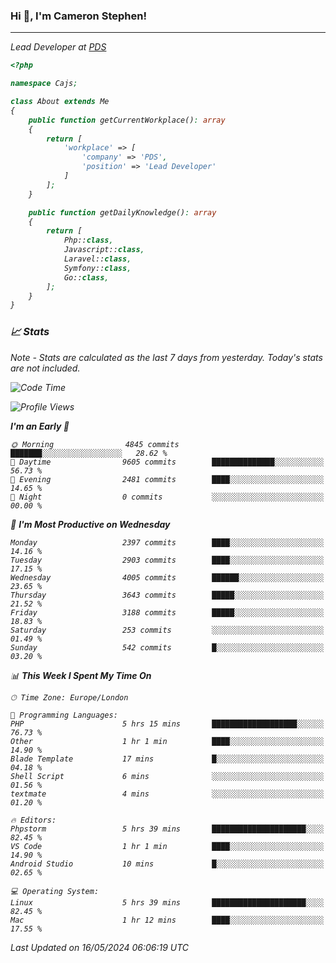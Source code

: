 ### Hi 👋, I'm Cameron Stephen!
<hr>
<p><em>Lead Developer at <a href="https://prindatasolutions.co.uk">PDS</a></p>


```php
<?php

namespace Cajs;

class About extends Me
{
    public function getCurrentWorkplace(): array
    {
        return [
            'workplace' => [
                'company' => 'PDS',
                'position' => 'Lead Developer'
            ]
        ];
    }

    public function getDailyKnowledge(): array
    {
        return [
            Php::class,
            Javascript::class,
            Laravel::class,
            Symfony::class,
            Go::class,
        ];
    }
}
```

### 📈 Stats
<p><em>Note - Stats are calculated as the last 7 days from yesterday. Today's stats are not included.</em></p>


<!--START_SECTION:waka-->
![Code Time](http://img.shields.io/badge/Code%20Time-3%2C811%20hrs%2055%20mins-blue)

![Profile Views](http://img.shields.io/badge/Profile%20Views-0-blue)

**I'm an Early 🐤** 

```text
🌞 Morning                4845 commits        ███████░░░░░░░░░░░░░░░░░░   28.62 % 
🌆 Daytime                9605 commits        ██████████████░░░░░░░░░░░   56.73 % 
🌃 Evening                2481 commits        ████░░░░░░░░░░░░░░░░░░░░░   14.65 % 
🌙 Night                  0 commits           ░░░░░░░░░░░░░░░░░░░░░░░░░   00.00 % 
```
📅 **I'm Most Productive on Wednesday** 

```text
Monday                   2397 commits        ████░░░░░░░░░░░░░░░░░░░░░   14.16 % 
Tuesday                  2903 commits        ████░░░░░░░░░░░░░░░░░░░░░   17.15 % 
Wednesday                4005 commits        ██████░░░░░░░░░░░░░░░░░░░   23.65 % 
Thursday                 3643 commits        █████░░░░░░░░░░░░░░░░░░░░   21.52 % 
Friday                   3188 commits        █████░░░░░░░░░░░░░░░░░░░░   18.83 % 
Saturday                 253 commits         ░░░░░░░░░░░░░░░░░░░░░░░░░   01.49 % 
Sunday                   542 commits         █░░░░░░░░░░░░░░░░░░░░░░░░   03.20 % 
```


📊 **This Week I Spent My Time On** 

```text
🕑︎ Time Zone: Europe/London

💬 Programming Languages: 
PHP                      5 hrs 15 mins       ███████████████████░░░░░░   76.73 % 
Other                    1 hr 1 min          ████░░░░░░░░░░░░░░░░░░░░░   14.90 % 
Blade Template           17 mins             █░░░░░░░░░░░░░░░░░░░░░░░░   04.18 % 
Shell Script             6 mins              ░░░░░░░░░░░░░░░░░░░░░░░░░   01.56 % 
textmate                 4 mins              ░░░░░░░░░░░░░░░░░░░░░░░░░   01.20 % 

🔥 Editors: 
Phpstorm                 5 hrs 39 mins       █████████████████████░░░░   82.45 % 
VS Code                  1 hr 1 min          ████░░░░░░░░░░░░░░░░░░░░░   14.90 % 
Android Studio           10 mins             █░░░░░░░░░░░░░░░░░░░░░░░░   02.65 % 

💻 Operating System: 
Linux                    5 hrs 39 mins       █████████████████████░░░░   82.45 % 
Mac                      1 hr 12 mins        ████░░░░░░░░░░░░░░░░░░░░░   17.55 % 
```


 Last Updated on 16/05/2024 06:06:19 UTC
<!--END_SECTION:waka-->
